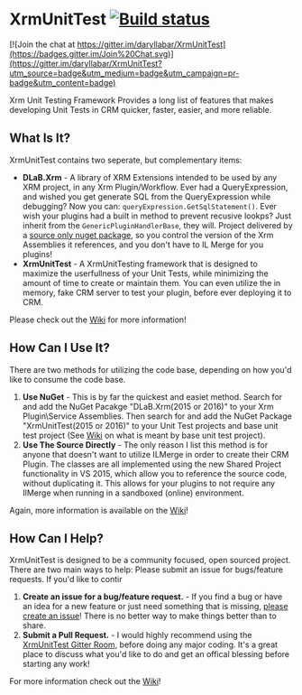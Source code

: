 # XrmUnitTest [![Build status](https://ci.appveyor.com/api/projects/status/e4x424jxt92vk00a?svg=true)](https://ci.appveyor.com/project/daryllabar/xrmunittest)

[![Join the chat at https://gitter.im/daryllabar/XrmUnitTest](https://badges.gitter.im/Join%20Chat.svg)](https://gitter.im/daryllabar/XrmUnitTest?utm_source=badge&utm_medium=badge&utm_campaign=pr-badge&utm_content=badge)


Xrm Unit Testing Framework Provides a long list of features that makes developing Unit Tests in CRM quicker, faster, easier, and more reliable.

## What Is It?

XrmUnitTest contains two seperate, but complementary items:

- **DLaB.Xrm** - A library of XRM Extensions intended to be used by any XRM project, in any Xrm Plugin/Workflow.  Ever had a QueryExpression, and wished you get generate SQL from the QueryExpression while debugging?  Now you can:  `queryExpression.GetSqlStatement()`.  Ever wish your plugins had a built in method to prevent recusive lookps?  Just inherit from the `GenericPluginHandlerBase`, they will.  Project delivered by a [source only nuget package](https://www.nuget.org/packages/DLaB.Xrm.Source/), so you control the version of the Xrm Assemblies it references, and you don't have to IL Merge for you plugins!
- **XrmUnitTest** - A XrmUnitTesting framework that is designed to maximize the userfullness of your Unit Tests, while minimizing the amount of time to create or maintain them.  You can even utilize the in memory, fake CRM server to test your plugin, before ever deploying it to CRM.

Please check out the [Wiki](https://github.com/daryllabar/XrmUnitTest/wiki) for more information!

## How Can I Use It?

There are two methods for utilizing the code base, depending on how you'd like to consume the code base.  

1.  **Use NuGet** - This is by far the quickest and easiet method.  Search for and add the NuGet Pacakge "DLaB.Xrm(2015 or 2016)" to your Xrm Plugin\Service Assemblies.  Then search for and add the NuGet Package "XrmUnitTest(2015 or 2016)" to your Unit Test projects and base unit test project (See [Wiki](https://github.com/daryllabar/XrmUnitTest/wiki) on what is meant by base unit test project).
2.  **Use The Source Directly** - The only reason I list this method is for anyone that doesn't want to utilize ILMerge in order to create their CRM Plugin.  The classes are all implemented using the new Shared Project functionality in VS 2015, which allow you to reference the source code, without duplicating it.  This allows for your plugins to not require any IlMerge when running in a sandboxed (online) environment.
  
Again, more information is available on the [Wiki](https://github.com/daryllabar/XrmUnitTest/wiki)!


## How Can I Help?

XrmUnitTest is designed to be a community focused, open sourced project.  There are two main ways to help:
Please submit an issue for bugs/feature requests.  If you'd like to contir

1.  **Create an issue for a bug/feature request.** - If you find a bug or have an idea for a new feature or just need something that is missing, [please create an issue](https://github.com/daryllabar/XrmUnitTest/issues/new)!  There is no better way to make things better than to share.
2.  **Submit a Pull Request.** - I would highly recommend using the [XrmUnitTest Gitter Room](https://gitter.im/daryllabar/XrmUnitTest), before doing any major coding.  It's a great place to discuss what you'd like to do and get an offical blessing before starting any work!


For more information check out the [Wiki](https://github.com/daryllabar/XrmUnitTest/wiki)!
